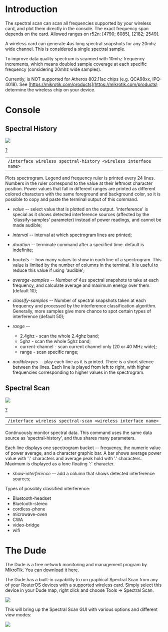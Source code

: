 # Introduction

The spectral scan can scan all frequencies supported by your wireless card, and plot them directly in the console. The exact frequency span depends on the card. Allowed ranges on r52n: \[4790; 6085\], \[2182; 2549\].

A wireless card can generate 4us long spectral snapshots for any 20mhz wide channel. This is considered a single spectral sample.

To improve data quality spectrum is scanned with 10mhz frequency increments, which means doubled sample coverage at each specific frequency (considering 20mhz wide samples).

Currently, is NOT supported for Atheros 802.11ac chips (e.g. QCA98xx, IPQ-4018). See [https://mikrotik.com/products](https://mikrotik.com/products) determine the wireless chip on your device.

# Console

## Spectral History

![](https://help.mikrotik.com/docs/download/attachments/139526162/Spectral-history.png?version=1&modificationDate=1658911224048&api=v2)

[?](https://help.mikrotik.com/docs/display/ROS/Spectral+scan#)

<table border="0" cellpadding="0" cellspacing="0"><tbody><tr><td class="code"><div class="container" title="Hint: double-click to select code"><div class="line number1 index0 alt2" data-bidi-marker="true"><code class="ros constants">/interface wireless spectral-history &lt;wireless interface name&gt;</code></div></div></td></tr></tbody></table>

  

Plots spectrogram. Legend and frequency ruler is printed every 24 lines. Numbers in the ruler correspond to the value at their leftmost character position. Power values that fall in different ranges are printed as different colored characters with the same foreground and background color, so it is possible to copy and paste the terminal output of this command.

-   _value_ \-- select value that is plotted on the output. 'interference' is special as it shows detected interference sources (affected by the 'classify-samples' parameter) instead of power readings, and cannot be made audible;
-   _interval_ \-- interval at which spectrogram lines are printed;
-   _duration_ \-- terminate command after a specified time. default is indefinite;
-   _buckets_ \-- how many values to show in each line of a spectrogram. This value is limited by the number of columns in the terminal. It is useful to reduce this value if using 'audible';
-   _average-samples_ \-- Number of 4us spectral snapshots to take at each frequency, and calculate average and maximum energy over them. (default 10);
-   _classify-samples_ \-- Number of spectral snapshots taken at each frequency and processed by the interference classification algorithm. Generally, more samples give more chance to spot certain types of interference (default 50);
-   _range_ \--
    -   2.4ghz - scan the whole 2.4ghz band;
    -   5ghz - scan the whole 5ghz band;
    -   current-channel - scan current channel only (20 or 40 MHz wide);
    -   range - scan specific range;

-   _audible=yes_ \-- play each line as it is printed. There is a short silence between the lines. Each line is played from left to right, with higher frequencies corresponding to higher values in the spectrogram.

## Spectral Scan

![](https://help.mikrotik.com/docs/download/attachments/139526162/Spectral-scan.png?version=1&modificationDate=1658911497641&api=v2)

[?](https://help.mikrotik.com/docs/display/ROS/Spectral+scan#)

<table border="0" cellpadding="0" cellspacing="0"><tbody><tr><td class="code"><div class="container" title="Hint: double-click to select code"><div class="line number1 index0 alt2" data-bidi-marker="true"><code class="ros constants">/interface wireless spectral-</code><code class="ros functions">scan </code><code class="ros plain">&lt;wireless interface name&gt;</code></div></div></td></tr></tbody></table>

Continuously monitor spectral data. This command uses the same data source as 'spectral-history', and thus shares many parameters.

Each line displays one spectrogram bucket -- frequency, the numeric value of power average, and a character graphic bar. A bar shows average power value with ':' characters and average peak hold with '.' characters. Maximum is displayed as a lone floating ':' character.

-   _show-interference_ \-- add a column that shows detected interference sources;

Types of possibly classified interference:

-   Bluetooth-headset
-   Bluetooth-stereo
-   cordless-phone
-   microwave-oven
-   CWA
-   video-bridge
-   wifi

# The Dude

The Dude is a free network monitoring and management program by MikroTik. You [can download it here](http://www.mikrotik.com/thedude.php).

The Dude has a built-in capability to run graphical Spectral Scan from any of your RouterOS devices with a supported wireless card. Simply select this device in your Dude map, right click and choose Tools -> Spectral Scan.

![](https://help.mikrotik.com/docs/download/attachments/139526162/Spectral1.png?version=1&modificationDate=1658911632889&api=v2)

This will bring up the Spectral Scan GUI with various options and different view modes:

![](https://help.mikrotik.com/docs/download/attachments/139526162/Spectral-scan-dude.png?version=1&modificationDate=1658911642856&api=v2)
